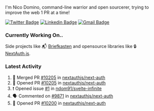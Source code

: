 
I'm Nico Domino, command-line warrior and open sourcerer, trying to improve the web 1 PR at a time!

[![Twitter Badge](https://img.shields.io/badge/-@ndom91-1ca0f1?style=flat-square&labelColor=1ca0f1&logo=twitter&logoColor=white&link=https://twitter.com/ndom91)](https://twitter.com/ndom91) [![Linkedin Badge](https://img.shields.io/badge/-ndom91-blue?style=flat-square&logo=Linkedin&logoColor=white&link=https://www.linkedin.com/in/ndom91/)](https://www.linkedin.com/in/ndom91/) [![Gmail Badge](https://img.shields.io/badge/-yo@ndo.dev-c14438?style=flat-square&logo=mail.ru&logoColor=white&link=mailto:yo@ndo.dev)](mailto:yo@ndo.dev)

### Currently Working On..

Side projects like 📬 [Briefkasten](https://briefkastenhq.com) and opensource libraries like 🔒 [NextAuth.js](https://github.com/nextauthjs/next-auth).

<!--START_SECTION_PROFILE_VIEWS:readme-info-->
<!--END_SECTION_PROFILE_VIEWS:readme-info-->

<!--START_SECTION_DAILY_COMMIT:readme-info-->
<!--END_SECTION_DAILY_COMMIT:readme-info-->

<!--START_SECTION_WEEKLY_COMMIT:readme-info-->
<!--END_SECTION_WEEKLY_COMMIT:readme-info-->

### Latest Activity

<!--START_SECTION:activity-->
1. 🎉 Merged PR [#10205](https://github.com/nextauthjs/next-auth/pull/10205) in [nextauthjs/next-auth](https://github.com/nextauthjs/next-auth)
2. 💪 Opened PR [#10205](https://github.com/nextauthjs/next-auth/pull/10205) in [nextauthjs/next-auth](https://github.com/nextauthjs/next-auth)
3. ❗ Opened issue [#1](https://github.com/ndom91/svelte-infinite/issues/1) in [ndom91/svelte-infinite](https://github.com/ndom91/svelte-infinite)
4. 🗣 Commented on [#9871](https://github.com/nextauthjs/next-auth/pull/9871#issuecomment-1975187056) in [nextauthjs/next-auth](https://github.com/nextauthjs/next-auth)
5. 💪 Opened PR [#10200](https://github.com/nextauthjs/next-auth/pull/10200) in [nextauthjs/next-auth](https://github.com/nextauthjs/next-auth)
<!--END_SECTION:activity-->
